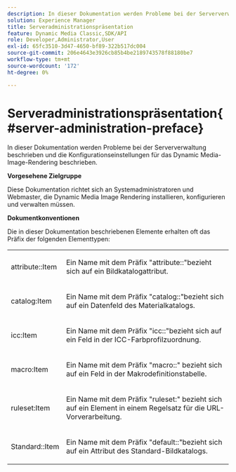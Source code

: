 ```yaml
---
description: In dieser Dokumentation werden Probleme bei der Serververwaltung beschrieben und die Konfigurationseinstellungen für das Dynamic Media-Image-Rendering beschrieben.
solution: Experience Manager
title: Serveradministrationspräsentation
feature: Dynamic Media Classic,SDK/API
role: Developer,Administrator,User
exl-id: 65fc3510-3d47-4650-bf89-322b517dc004
source-git-commit: 206e4643e3926cb85b4be2189743578f88180be7
workflow-type: tm+mt
source-wordcount: '172'
ht-degree: 0%

---
```


# Serveradministrationspräsentation{#server-administration-preface}

In dieser Dokumentation werden Probleme bei der Serververwaltung beschrieben und die Konfigurationseinstellungen für das Dynamic Media-Image-Rendering beschrieben.

**Vorgesehene Zielgruppe**

Diese Dokumentation richtet sich an Systemadministratoren und Webmaster, die Dynamic Media Image Rendering installieren, konfigurieren und verwalten müssen.

**Dokumentkonventionen**

Die in dieser Dokumentation beschriebenen Elemente erhalten oft das Präfix der folgenden Elementtypen:

<table id="simpletable_E96BA470B3CE4266A9E6ED0440A56C40"> 
 <tr class="strow"> 
  <td class="stentry"> <p>attribute::Item </p></td> 
  <td class="stentry"> <p>Ein Name mit dem Präfix "attribute::"bezieht sich auf ein Bildkatalogattribut. </p></td> 
 </tr> 
 <tr class="strow"> 
  <td class="stentry"> <p>catalog:Item </p></td> 
  <td class="stentry"> <p>Ein Name mit dem Präfix "catalog::"bezieht sich auf ein Datenfeld des Materialkatalogs. </p></td> 
 </tr> 
 <tr class="strow"> 
  <td class="stentry"> <p>icc:Item </p></td> 
  <td class="stentry"> <p>Ein Name mit dem Präfix "icc::"bezieht sich auf ein Feld in der ICC-Farbprofilzuordnung. </p></td> 
 </tr> 
 <tr class="strow"> 
  <td class="stentry"> <p>macro:Item </p></td> 
  <td class="stentry"> <p>Ein Name mit dem Präfix "macro::" bezieht sich auf ein Feld in der Makrodefinitionstabelle. </p></td> 
 </tr> 
 <tr class="strow"> 
  <td class="stentry"> <p>ruleset:Item </p></td> 
  <td class="stentry"> <p>Ein Name mit dem Präfix "ruleset:" bezieht sich auf ein Element in einem Regelsatz für die URL-Vorverarbeitung. </p></td> 
 </tr> 
 <tr class="strow"> 
  <td class="stentry"> <p>Standard::Item </p></td> 
  <td class="stentry"> <p>Ein Name mit dem Präfix "default::"bezieht sich auf ein Attribut des Standard-Bildkatalogs. </p></td> 
 </tr> 
</table>

